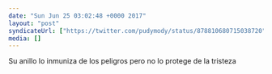 ```yaml
---
date: "Sun Jun 25 03:02:48 +0000 2017"
layout: "post"
syndicateUrl: ["https://twitter.com/pudymody/status/878810680715038720"]
media: []
---
```

Su anillo lo inmuniza de los peligros pero no lo protege de la tristeza